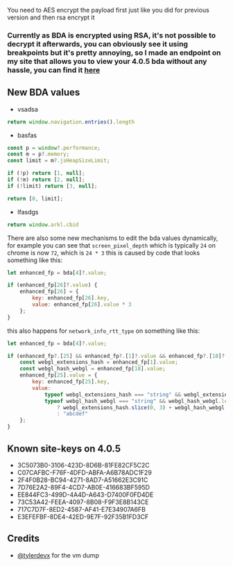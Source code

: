 You need to AES encrypt the payload first just like you did for previous version and then rsa encrypt it
### **Currently as BDA is encrypted using RSA, it's not possible to decrypt it afterwards, you can obviously see it using breakpoints but it's pretty annoying, so I made an endpoint on my site that allows you to view your 4.0.5 bda without any hassle, you can find it [here](https://fingerprinting.my/my-fingerprint)**

## New BDA values
- vsadsa
```javascript
return window.navigation.entries().length
```
- basfas
```javascript
const p = window?.performance;
const m = p?.memory;
const limit = m?.jsHeapSizeLimit;

if (!p) return [1, null];
if (!m) return [2, null];
if (!limit) return [3, null];

return [0, limit];
```
- lfasdgs
```javascript
return window.arkl.cbid
```

There are also some new mechanisms to edit the bda values dynamically, for example you can see that `screen_pixel_depth` which is typically `24` on chrome is now `72`, which is `24 * 3`
this is caused by code that looks something like this:

```javascript
let enhanced_fp = bda[4]?.value;

if (enhanced_fp[26]?.value) {
    enhanced_fp[26] = {
        key: enhanced_fp[26].key,
        value: enhanced_fp[26].value * 3
    };
}
```

this also happens for `network_info_rtt_type` on something like this:

```javascript
let enhanced_fp = bda[4]?.value;

if (enhanced_fp?.[25] && enhanced_fp?.[1]?.value && enhanced_fp?.[18]?.value) {
    const webgl_extensions_hash = enhanced_fp[1].value;
    const webgl_hash_webgl = enhanced_fp[18].value;
    enhanced_fp[25].value = {
        key: enhanced_fp[25].key,
        value:
            typeof webgl_extensions_hash === "string" && webgl_extensions_hash.length > 12 &&
            typeof webgl_hash_webgl === "string" && webgl_hash_webgl.length > 12
                ? webgl_extensions_hash.slice(0, 3) + webgl_hash_webgl.slice(0, 3)
                : "abcdef"
    };
}
```

## Known site-keys on 4.0.5
- 3C5073B0-3106-423D-8D6B-81FE82CF5C2C
- C07CAFBC-F76F-4DFD-ABFA-A6B78ADC1F29
- 2F4F0B28-BC94-4271-8AD7-A51662E3C91C
- 7D76E2A2-89F4-4CD7-AB0E-416683BF595D
- EE844FC3-499D-4A4D-A643-D7400F0FD4DE
- 73C53A42-FEEA-4097-8B08-F9F3E8B143CE
- 717C7D7F-8ED2-4587-AF41-E7E34907A6FB
- E3EFEFBF-8DE4-42ED-9E7F-92F35B1FD3CF

## Credits
- [@tylerdevx](https://github.com/tylerdevx/) for the vm dump
